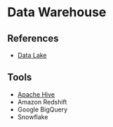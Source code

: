# Data Warehouse

## References

- [Data Lake](/data-lake.md)

## Tools

- [Apache Hive](/apache_hive.md)
- Amazon Redshift
- Google BigQuery
- Snowflake
